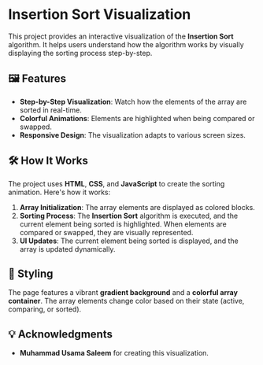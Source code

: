 # Insertion Sort Visualization

This project provides an interactive visualization of the **Insertion Sort** algorithm. It helps users understand how the algorithm works by visually displaying the sorting process step-by-step.

## 🖼️ Features

- **Step-by-Step Visualization**: Watch how the elements of the array are sorted in real-time.
- **Colorful Animations**: Elements are highlighted when being compared or swapped.
- **Responsive Design**: The visualization adapts to various screen sizes.

## 🛠️ How It Works

The project uses **HTML**, **CSS**, and **JavaScript** to create the sorting animation. Here's how it works:

1. **Array Initialization**: The array elements are displayed as colored blocks.
2. **Sorting Process**: The **Insertion Sort** algorithm is executed, and the current element being sorted is highlighted. When elements are compared or swapped, they are visually represented.
3. **UI Updates**: The current element being sorted is displayed, and the array is updated dynamically.

## 🎨 Styling

The page features a vibrant **gradient background** and a **colorful array container**. The array elements change color based on their state (active, comparing, or sorted).

## 💡 Acknowledgments

- **Muhammad Usama Saleem** for creating this visualization.
